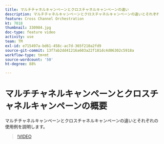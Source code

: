 ```yaml
---
title: マルチチャネルキャンペーンとクロスチャネルキャンペーンの違い
description: マルチチャネルキャンペーンとクロスチャネルキャンペーンの違いとそれぞれの使用例を説明します。
feature: Cross Channel Orchestration
kt: 7018
thumbnail: 330984.jpg
doc-type: feature video
activity: use
team: TM
exl-id: e715497a-bd61-458c-ac7d-365f210a2fd9
source-git-commit: 13f7ab2dd41216a603a22f181dc4d06302c5918a
workflow-type: tm+mt
source-wordcount: '50'
ht-degree: 88%

---
```


# マルチチャネルキャンペーンとクロスチャネルキャンペーンの概要

マルチチャネルキャンペーンとクロスチャネルキャンペーンの違いとそれぞれの使用例を説明します。

>[!VIDEO](https://video.tv.adobe.com/v/330984?quality=12&learn=on)
